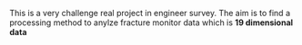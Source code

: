 This is a very challenge real project in engineer survey. The aim is to find a processing method to anylze fracture monitor data which is **19 dimensional data** 

